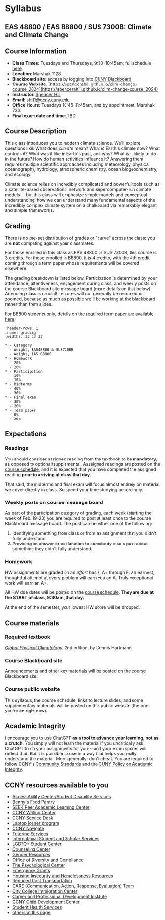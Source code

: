 # Syllabus

## EAS 48800 / EAS B8800 / SUS 7300B: Climate and Climate Change

## Course Information
- **Class Times**: Tuesdays and Thursdays, 9:30-10:45am; full schedule [here](./schedule)
- **Location**: Marshak 1128
- **Blackboard site**: access by logging into [CUNY Blackboard](https://bbhosted.cuny.edu)
- **Course Website**: [https://spencerahill.github.io/clim-change-course_2024](https://spencerahill.github.io/clim-change-course_2024)
- **Instructor**: [Spencer Hill](https://shill.ccny.cuny.edu)
- **Email**: [shill1@ccny.cuny.edu](mailto:shill1@ccny.cuny.edu)
- **Office Hours**: Tuesdays 10:45-11:45am, and by appointment, Marshak 733.
- **Final exam date and time**: TBD

## Course Description
This class introduces you to modern climate science.  We'll explore questions like: What does *climate* mean?  What *is* Earth's climate now?  What controls it?  What was it like in Earth's past, and why?  What is it likely to do in the future?  How do human activities influence it?  Answering them requires multiple scientific approaches including meteorology, physical oceanography, hydrology, atmospheric chemistry, ocean biogeochemistry, and ecology.  

Climate science relies on incredibly complicated and powerful tools such as a satellite-based observational network and supercomputer-run climate models---but this class will emphasize simple models and conceptual understanding: how we can understand many fundamental aspects of the incredibly complex climate system on a chalkboard via remarkably elegant and simple frameworks.

## Grading
There is no pre-set distribution of grades or "curve" across the class: you are **not** competing against your classmates.

For those enrolled in this class as EAS 48800 or SUS 7300B, this course is 3 credits.  For those enrolled in B8800, it is 4 credits, with the 4th credit coming through a term paper whose requirements will be covered elsewhere.

The grading breakdown is listed below.  Participation is determined by your attendance, attentiveness, engagement during class, and weekly posts on the course Blackboard site message board (more details on that below).  Attending class is crucial!  Lectures will not generally be recorded or zoomed, because as much as possible we'll be working at the blackboard rather than from slides.

For B8800 students only, details on the required term paper are available [here](../assignments/b8800-term-paper).

```{list-table}
:header-rows: 1
:name: grading
:widths: 33 33 33

* - Category
  - Weight, EAS48800 & SUS7300B
  - Weight, EAS B8800
* - Homework 
  - 20%
  - 20%
* - Participation
  - 10%
  - 10%
* - Midterms
  - 40%
  - 30%
* - Final exam
  - 30%
  - 20%
* - Term paper
  - 0%
  - 20%
```

## Expectations
### Readings
You should consider assigned reading from the textbook to be **mandatory**, as opposed to optional/supplemental.  Asssigned readings are posted on the [course schedule](./schedule), and it is expected that you have completed the assigned reading **prior to arriving at class that day**.

That said, the midterms and final exam will focus almost entirely on material we cover directly in class.  So spend your time studying accordingly.

### Weekly posts on course message board
As part of the participation category of grading, each week (starting the week of Feb. 19-23) you are required to post at least once to the course Blackboard message board.  The post can be either one of the following:

1. Identifying something from class or from an assignment that you didn't fully understand.
2. Providing an answer or explanation to somebody else's post about something they didn't fully understand.

### Homework
HW assignments are graded on an *effort* basis, A+ through F.  An earnest, thoughtful attempt at every problem will earn you an A.  Truly exceptional work will earn an A+.

All HW due dates will be posted on the [course schedule](./schedule).  **They are due at the START of class, 9:30am, that day.**

At the end of the semester, your lowest HW score will be dropped.


## Course materials
### Required textbook
[*Global Physical Climatology*](https://shop.elsevier.com/books/global-physical-climatology/hartmann/978-0-12-328531-7), 2nd edition, by Dennis Hartmann.

### Course Blackboard site
Announcements and other key materials will be posted on the course Blackboard site.

### Course public website
This syllabus, the course schedule, links to lecture slides, and some supplementary materials will be posted on this public website (the one you're on right now).

## Academic Integrity
I encourage you to use ChatGPT **as a tool to advance your learning, not as a crutch**.  You simply will not learn the material if you uncritically ask ChatGPT to do your assignments for you---and your exam scores will reflect that.  But it is possible to use in a way that helps you really understand the material.  More generally: don't cheat.  You are required to follow CCNY's [Community Standards](https://www.ccny.cuny.edu/studentaffairs/community-standards) and the [CUNY Policy on Academic Integrity](http://www.cuny.edu/about/administration/offices/legal-affairs/policies-resources/academic-integrity-policy/).

## CCNY resources available to you
- [AccessAbility Center/Student Disability Services](https://www.ccny.cuny.edu/accessability)
- [Benny's Food Pantry](https://www.ccny.cuny.edu/bennysfoodpantry) 
- [SEEK Peer Academic Learning Center](https://www.ccny.cuny.edu/seek/peer-academic-learning-pal-tutoring-and-academic-support-services) 
- [CCNY Writing Center](https://www.ccny.cuny.edu/writing)
- [CCNY Service Desk](https://www.ccny.cuny.edu/it/help) 
- [Laptop loaner program](https://portal.ccny.cuny.edu/depts/oit/cuny_loaner/login.php) 
- [CCNY Navigate](https://www.ccny.cuny.edu/ccny-navigate)
- [Tutoring Services](https://www.ccny.cuny.edu/academics/tutoring)
- [International Student and Scholar Services](https://www.ccny.cuny.edu/isss)
- [LGBTQ+ Student Center](https://www.ccny.cuny.edu/lgbtq-student-center)
- [Counseling Center](https://www.ccny.cuny.edu/counseling)
- [Gender Resources](https://www.ccny.cuny.edu/health-wellness/gender-resources)
- [Office of Diversity and Compliance](https://www.ccny.cuny.edu/affirmativeaction)
- [The Psychological Center](https://www.thepsychologicalcenter.org/)
- [Emergency Grants](https://www.ccny.cuny.edu/health-wellness/emergency-grants-program)
- [Housing Insecurity and Homelessness Resources](https://www.healthycuny.org/resources-housing-homelessness)
- [Reduced Cost Transportation](https://www1.nyc.gov/assets/fairfares/downloads/pdf/application/Fair-Fares-Application-English.pdf)
- [CARE (Communication, Action, Response, Evaluation) Team](https://www.ccny.cuny.edu/studentaffairs/care-team)
- [City College Immigration Center](https://www.ccny.cuny.edu/we-are-one-ccny/city-college-immigration-center)
- [Career and Professional Development Institute](https://www.ccny.cuny.edu/cpdi)
- [CCNY Child Development Center](https://www.ccny.cuny.edu/cdc)
- [Student Health Services](https://www.ccny.cuny.edu/shs)
- [others at this page](https://ourtlc.commons.gc.cuny.edu/syllabus-statements/#other_student_resources)
